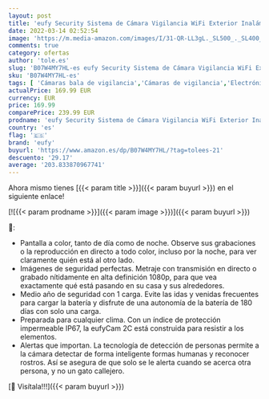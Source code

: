 ```yaml
---
layout: post
title: 'eufy Security Sistema de Cámara Vigilancia WiFi Exterior Inalámbrica eufyCam 2C  Cámara de Seguridad  180 días Autonomía de la Batería  HD 1080p  IPX65  Visión Nocturna  Compatible con Alexa'
date: 2022-03-14 02:52:54
image: 'https://m.media-amazon.com/images/I/31-QR-LL3gL._SL500_._SL400_.jpg'
comments: true
category: ofertas
author: 'tole.es'
slug: 'B07W4MY7HL-es eufy Security Sistema de Cámara Vigilancia WiFi Exterior...'
sku: 'B07W4MY7HL-es'
tags: [ 'Cámaras bala de vigilancia','Cámaras de vigilancia','Electrónica','Fotografía y videocámaras','alexa','eufy', ]
actualPrice: 169.99 EUR
currency: EUR
price: 169.99
comparePrice: 239.99 EUR
prodname: 'eufy Security Sistema de Cámara Vigilancia WiFi Exterior Inalámbrica eufyCam 2C  Cámara de Seguridad  180 días Autonomía de la Batería  HD 1080p  IPX65  Visión Nocturna  Compatible con Alexa'
country: 'es'
flag: '🇪🇸'
brand: 'eufy'
buyurl: 'https://www.amazon.es/dp/B07W4MY7HL/?tag=tolees-21'
descuento: '29.17'
average: '203.833870967741'
---
```


Ahora mismo tienes [{{< param title >}}]({{< param buyurl >}}) en el siguiente enlace!

[![{{< param prodname >}}]({{< param image >}})]({{< param buyurl >}})

🔎:

- Pantalla a color, tanto de día como de noche. Observe sus grabaciones o la reproducción en directo a todo color, incluso por la noche, para ver claramente quién está al otro lado.
- Imágenes de seguridad perfectas. Metraje con transmisión en directo o grabado nítidamente en alta definición 1080p, para que vea exactamente qué está pasando en su casa y sus alrededores.
- Medio año de seguridad con 1 carga. Evite las idas y venidas frecuentes para cargar la batería y disfrute de una autonomía de la batería de 180 días con solo una carga.
- Preparada para cualquier clima. Con un índice de protección impermeable IP67, la eufyCam 2C está construida para resistir a los elementos.
- Alertas que importan. La tecnología de detección de personas permite a la cámara detectar de forma inteligente formas humanas y reconocer rostros. Así se asegura de que solo se le alerta cuando se acerca otra persona, y no un gato callejero.

[🛒 Visítala!!!]({{< param buyurl >}})
